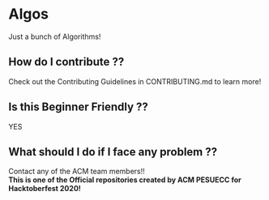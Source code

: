 # Algos
Just a bunch of Algorithms!

<h2>How do I contribute ?? </h2>  
Check out the Contributing Guidelines in CONTRIBUTING.md to learn more!


<h2> Is this Beginner Friendly ?? </h2>
YES

<h2>What should I do if I face any problem ?? </h2>
Contact any of the ACM team members!! <br> 
<b>This is one of the Official repositories created by ACM PESUECC for Hacktoberfest 2020!</b>
